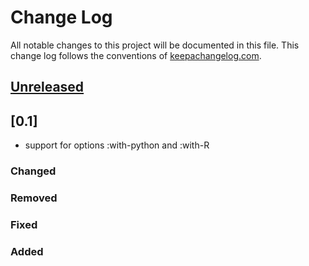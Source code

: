 # Change Log
All notable changes to this project will be documented in this file. This change log follows the conventions of [keepachangelog.com](http://keepachangelog.com/).

## [Unreleased]

## [0.1]
- support for options :with-python and :with-R
 
### Changed

### Removed

### Fixed

### Added

[Unreleased]: https://github.com/behrica/polyglot-app/compare/0.1.1...HEAD
[0.1.1]: https://github.com/behrica/polyglot-app/compare/0.1.0...0.1.1
